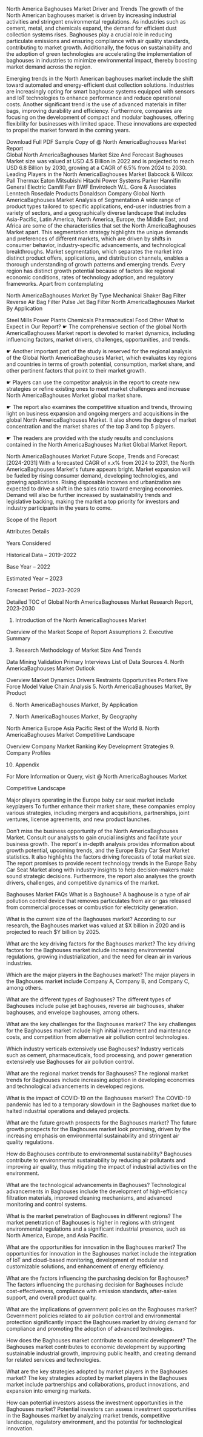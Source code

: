 North America Baghouses Market Driver and Trends
The growth of the North American baghouses market is driven by increasing industrial activities and stringent environmental regulations. As industries such as cement, metal, and chemicals expand, the demand for efficient dust collection systems rises. Baghouses play a crucial role in reducing particulate emissions and ensuring compliance with air quality standards, contributing to market growth. Additionally, the focus on sustainability and the adoption of green technologies are accelerating the implementation of baghouses in industries to minimize environmental impact, thereby boosting market demand across the region.

Emerging trends in the North American baghouses market include the shift toward automated and energy-efficient dust collection solutions. Industries are increasingly opting for smart baghouse systems equipped with sensors and IoT technologies to enhance performance and reduce operational costs. Another significant trend is the use of advanced materials in filter bags, improving durability and efficiency. Furthermore, companies are focusing on the development of compact and modular baghouses, offering flexibility for businesses with limited space. These innovations are expected to propel the market forward in the coming years.

Download Full PDF Sample Copy of @ North AmericaBaghouses Market Report  
Global North AmericaBaghouses Market Size And Forecast
Baghouses Market size was valued at USD 4.5 Billion in 2022 and is projected to reach USD 6.8 Billion by 2030, growing at a CAGR of 6.5% from 2024 to 2030.
Leading Players in the North AmericaBaghouses Market
Babcock & Wilcox
Pall
Thermax
Eaton
Mitsubishi Hitachi Power Systems
Parker Hannifin
General Electric
Camfil Farr
BWF Envirotech
W.L. Gore & Associates
Lenntech
Rosedale Products
Donaldson Company
Global North AmericaBaghouses Market Analysis of Segmentation
A wide range of product types tailored to specific applications, end-user industries from a variety of sectors, and a geographically diverse landscape that includes Asia-Pacific, Latin America, North America, Europe, the Middle East, and Africa are some of the characteristics that set the North AmericaBaghouses Market apart. This segmentation strategy highlights the unique demands and preferences of different markets, which are driven by shifts in consumer behavior, industry-specific advancements, and technological breakthroughs. Market segmentation, which separates the market into distinct product offers, applications, and distribution channels, enables a thorough understanding of growth patterns and emerging trends. Every region has distinct growth potential because of factors like regional economic conditions, rates of technology adoption, and regulatory frameworks. Apart from contemplating

North AmericaBaghouses Market By Type
Mechanical Shaker Bag Filter
Reverse Air Bag Filter
Pulse Jet Bag Filter
North AmericaBaghouses Market By Application

Steel Mills
Power Plants
Chemicals
Pharmaceutical
Food
Other
What to Expect in Our Report?
☛ The comprehensive section of the global North AmericaBaghouses Market report is devoted to market dynamics, including influencing factors, market drivers, challenges, opportunities, and trends.

☛ Another important part of the study is reserved for the regional analysis of the Global North AmericaBaghouses Market, which evaluates key regions and countries in terms of growth potential, consumption, market share, and other pertinent factors that point to their market growth.

☛ Players can use the competitor analysis in the report to create new strategies or refine existing ones to meet market challenges and increase North AmericaBaghouses Market global market share.

☛ The report also examines the competitive situation and trends, throwing light on business expansion and ongoing mergers and acquisitions in the global North AmericaBaghouses Market. It also shows the degree of market concentration and the market shares of the top 3 and top 5 players.

☛ The readers are provided with the study results and conclusions contained in the North AmericaBaghouses Market Global Market Report.

North AmericaBaghouses Market Future Scope, Trends and Forecast [2024-2031]
With a forecasted CAGR of x.x% from 2024 to 2031, the North AmericaBaghouses Market's future appears bright. Market expansion will be fueled by rising consumer demand, developing technologies, and growing applications. Rising disposable incomes and urbanization are expected to drive a shift in the sales ratio toward emerging economies. Demand will also be further increased by sustainability trends and legislative backing, making the market a top priority for investors and industry participants in the years to come.

Scope of the Report

Attributes Details

Years Considered

Historical Data – 2019–2022

Base Year – 2022

Estimated Year – 2023

Forecast Period – 2023–2029

Detailed TOC of Global North AmericaBaghouses Market Research Report, 2023-2030
1. Introduction of the North AmericaBaghouses Market

Overview of the Market
Scope of Report
Assumptions
2. Executive Summary

3. Research Methodology of Market Size And Trends

Data Mining
Validation
Primary Interviews
List of Data Sources
4. North AmericaBaghouses Market Outlook

Overview
Market Dynamics
Drivers
Restraints
Opportunities
Porters Five Force Model
Value Chain Analysis
5. North AmericaBaghouses Market, By Product

6. North AmericaBaghouses Market, By Application

7. North AmericaBaghouses Market, By Geography

North America
Europe
Asia Pacific
Rest of the World
8. North AmericaBaghouses Market Competitive Landscape

Overview
Company Market Ranking
Key Development Strategies
9. Company Profiles

10. Appendix

For More Information or Query, visit @ North AmericaBaghouses Market

Competitive Landscape

Major players operating in the Europe baby car seat market include keyplayers To further enhance their market share, these companies employ various strategies, including mergers and acquisitions, partnerships, joint ventures, license agreements, and new product launches.

Don’t miss the business opportunity of the North AmericaBaghouses Market. Consult our analysts to gain crucial insights and facilitate your business growth.
The report's in-depth analysis provides information about growth potential, upcoming trends, and the Europe Baby Car Seat Market statistics. It also highlights the factors driving forecasts of total market size. The report promises to provide recent technology trends in the Europe Baby Car Seat Market along with industry insights to help decision-makers make sound strategic decisions. Furthermore, the report also analyses the growth drivers, challenges, and competitive dynamics of the market.

Baghouses Market FAQs
What is a Baghouse?
A baghouse is a type of air pollution control device that removes particulates from air or gas released from commercial processes or combustion for electricity generation.

What is the current size of the Baghouses market?
According to our research, the Baghouses market was valued at $X billion in 2020 and is projected to reach $Y billion by 2025.

What are the key driving factors for the Baghouses market?
The key driving factors for the Baghouses market include increasing environmental regulations, growing industrialization, and the need for clean air in various industries.

Which are the major players in the Baghouses market?
The major players in the Baghouses market include Company A, Company B, and Company C, among others.

What are the different types of Baghouses?
The different types of Baghouses include pulse jet baghouses, reverse air baghouses, shaker baghouses, and envelope baghouses, among others.

What are the key challenges for the Baghouses market?
The key challenges for the Baghouses market include high initial investment and maintenance costs, and competition from alternative air pollution control technologies.

Which industry verticals extensively use Baghouses?
Industry verticals such as cement, pharmaceuticals, food processing, and power generation extensively use Baghouses for air pollution control.

What are the regional market trends for Baghouses?
The regional market trends for Baghouses include increasing adoption in developing economies and technological advancements in developed regions.

What is the impact of COVID-19 on the Baghouses market?
The COVID-19 pandemic has led to a temporary slowdown in the Baghouses market due to halted industrial operations and delayed projects.

What are the future growth prospects for the Baghouses market?
The future growth prospects for the Baghouses market look promising, driven by the increasing emphasis on environmental sustainability and stringent air quality regulations.

How do Baghouses contribute to environmental sustainability?
Baghouses contribute to environmental sustainability by reducing air pollutants and improving air quality, thus mitigating the impact of industrial activities on the environment.

What are the technological advancements in Baghouses?
Technological advancements in Baghouses include the development of high-efficiency filtration materials, improved cleaning mechanisms, and advanced monitoring and control systems.

What is the market penetration of Baghouses in different regions?
The market penetration of Baghouses is higher in regions with stringent environmental regulations and a significant industrial presence, such as North America, Europe, and Asia Pacific.

What are the opportunities for innovation in the Baghouses market?
The opportunities for innovation in the Baghouses market include the integration of IoT and cloud-based monitoring, development of modular and customizable solutions, and enhancement of energy efficiency.

What are the factors influencing the purchasing decision for Baghouses?
The factors influencing the purchasing decision for Baghouses include cost-effectiveness, compliance with emission standards, after-sales support, and overall product quality.

What are the implications of government policies on the Baghouses market?
Government policies related to air pollution control and environmental protection significantly impact the Baghouses market by driving demand for compliance and promoting the adoption of advanced technologies.

How does the Baghouses market contribute to economic development?
The Baghouses market contributes to economic development by supporting sustainable industrial growth, improving public health, and creating demand for related services and technologies.

What are the key strategies adopted by market players in the Baghouses market?
The key strategies adopted by market players in the Baghouses market include partnerships and collaborations, product innovations, and expansion into emerging markets.

How can potential investors assess the investment opportunities in the Baghouses market?
Potential investors can assess investment opportunities in the Baghouses market by analyzing market trends, competitive landscape, regulatory environment, and the potential for technological innovation.
